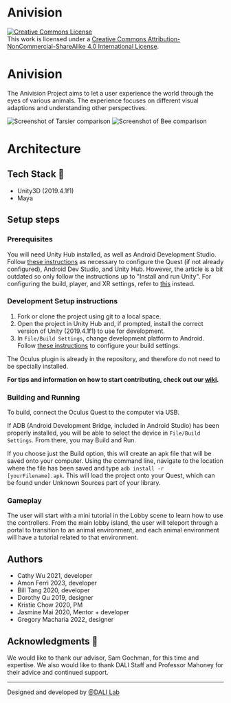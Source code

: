 # Anivision
<a rel="license" href="http://creativecommons.org/licenses/by-nc-sa/4.0/"><img alt="Creative Commons License" style="border-width:0" src="https://i.creativecommons.org/l/by-nc-sa/4.0/88x31.png" /></a><br />This work is licensed under a <a rel="license" href="http://creativecommons.org/licenses/by-nc-sa/4.0/">Creative Commons Attribution-NonCommercial-ShareAlike 4.0 International License</a>.


# Anivision
The Anivision Project aims to let a user experience the world through the eyes of various animals. The experience focuses on different visual adaptions and understanding other perspectives.

![Screenshot of Tarsier comparison](https://i.imgur.com/dxL4c1f.png)
![Screenshot of Bee comparison](https://i.imgur.com/PRk2x3i.png)

# Architecture

## Tech Stack 🥞
- Unity3D (2019.4.1f1)
- Maya

## Setup steps

### Prerequisites

You will need Unity Hub installed, as well as Android Development Studio. Follow [these instructions](https://circuitstream.com/blog/oculus-quest-unity-setup/) as necessary to configure the Quest (if not already configured), Android Dev Studio, and Unity Hub. However, the article is a bit outdated so only follow the instructions up to "Install and run Unity". For configuring the build, player, and XR settings, refer to [this](https://developer.oculus.com/documentation/unity/unity-conf-settings/) instead.

### Development Setup instructions

1. Fork or clone the project using git to a local space.
2. Open the project in Unity Hub and, if prompted, install the correct version of Unity (2019.4.1f1) to use for development.
3. In `File/Build Settings`, change development platform to Android. Follow [these instructions](https://developer.oculus.com/documentation/unity/unity-conf-settings/) to configure your build settings.

The Oculus plugin is already in the repository, and therefore do not need to be specially installed.

**For tips and information on how to start contributing, check out our [wiki](https://github.com/dali-lab/tarsier-v2/wiki).**

### Building and Running

To build, connect the Oculus Quest to the computer via USB.

If ADB (Android Development Bridge, included in Android Studio) has been properly installed, you will be able to select the device in `File/Build Settings`. From there, you may Build and Run.

If you choose just the Build option, this will create an apk file that will be saved onto your computer. Using the command line, navigate to the location where the file has been saved and type `adb install -r [yourFilename].apk`. This will load the project onto your Quest, which can be found under Unknown Sources part of your library.


### Gameplay

The user will start with a mini tutorial in the Lobby scene to learn how to use the controllers. From the main lobby island, the user will teleport through a portal to transition to an animal environment, and each animal environment will have a tutorial related to that environment.

## Authors
* Cathy Wu 2021, developer
* Amon Ferri 2023, developer
* Bill Tang 2020, developer
* Dorothy Qu 2019, designer
* Kristie Chow 2020, PM
* Jasmine Mai 2020, Mentor + developer
* Gregory Macharia 2022, designer

## Acknowledgments 🤝
We would like to thank our advisor, Sam Gochman, for this time and expertise. We also would like to thank DALI Staff and Professor Mahoney for their advice and continued support.

---
Designed and developed by [@DALI Lab](https://github.com/dali-lab)

